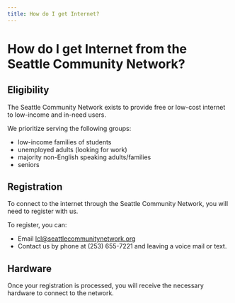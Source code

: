 ```yaml
---
title: How do I get Internet?
---
```


# How do I get Internet from the Seattle Community Network?

## Eligibility
The Seattle Community Network exists to provide free or low-cost internet to low-income and in-need users.

We prioritize serving the following groups:

- low-income families of students
- unemployed adults (looking for work)
- majority non-English speaking adults/families
- seniors

## Registration
To connect to the internet through the Seattle Community Network, you will need to register with us. 

To register, you can:
- Email lcl@seattlecommunitynetwork.org
- Contact us by phone at (253) 655-7221 and leaving a voice mail or text.

## Hardware
Once your registration is processed, you will receive the necessary hardware to connect to the network.
